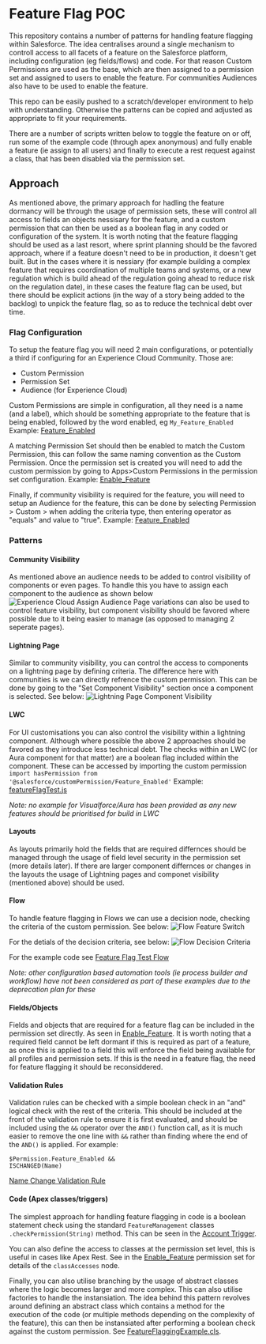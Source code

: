 # Feature Flag POC

This repository contains a number of patterns for handling feature flagging within Salesforce. The idea centralises around a single mechanism to controll access to all facets of a feature on the Salesforce platform, including configuration (eg fields/flows) and code. For that reason Custom Permissions are used as the base, which are then assigned to a permission set and assigned to users to enable the feature. For communities Audiences also have to be used to enable the feature.

This repo can be easily pushed to a scratch/developer environment to help with understanding. Otherwise the patterns can be copied and adjusted as appropriate to fit your requirements.

There are a number of scripts written below to toggle the feature on or off, run some of the example code (through apex anonymous) and fully enable a feature (ie assign to all users) and finally to execute a rest request against a class, that has been disabled via the permission set.

## Approach
As mentioned above, the primary approach for hadling the feature dormancy will be through the usage of permission sets, these will control all access to fields an objects nessisary for the feature, and a custom permission that can then be used as a boolean flag in any coded or configuration of the system.
It is worth noting that the feature flagging should be used as a last resort, where sprint planning should be the favored approach, where if a feature doesn't need to be in production, it doesn't get built. But in the cases where it is nessiary (for example building a complex feature that requires coordination of multiple teams and systems, or a new regulation which is build ahead of the regulation going ahead to reduce risk on the regulation date), in these cases the feature flag can be used, but there should be explicit actions (in the way of a story being added to the backlog) to unpick the feature flag, so as to reduce the technical debt over time.

### Flag Configuration
To setup the feature flag you will need 2 main configurations, or potentially a third if configuring for an Experience Cloud Community. Those are:
* Custom Permission
* Permission Set
* Audience (for Experience Cloud)

Custom Permissions are simple in configuration, all they need is a name (and a label), which should be something appropriate to the feature that is being enabled, followed by the word enabled, eg
`My_Feature_Enabled`
Example: [Feature_Enabled](force-app/main/default/customPermissions/Feature_Enabled.customPermission-meta.xml)

A matching Permission Set should then be enabled to match the Custom Permission, this can follow the same naming convention as the Custom Permission. Once the permission set is created you will need to add the custom permission by going to Apps>Custom Permissions in the permission set configuration.
Example: [Enable_Feature](force-app/main/default/permissionsets/Enable_Feature.permissionset-meta.xml)

Finally, if community visibility is required for the feature, you will need to setup an Audience for the feature, this can be done by selecting Permission > Custom > <your custom permission name> when adding the criteria type, then entering operator as "equals" and value to "true".
Example: [Feature_Enabled](force-app/main/default/audience/Feature_Enabled.audience-meta.xml)
### Patterns
#### Community Visibility
As mentioned above an audience needs to be added to control visibility of components or even pages. To handle this you have to assign each component to the audience as shown below
![Experience Cloud Assign Audience](images/Experience_Assign_Audience.png)
Page variations can also be used to control feature visibility, but component visibility should be favored where possible due to it being easier to manage (as opposed to managing 2 seperate pages).

#### Lightning Page
Similar to community visibility, you can control the access to components on a lightning page by defining criteria. The difference here with communities is we can directly refrence the custom permission. This can be done by going to the "Set Component Visibility" section once a component is selected. See below:
![Lightning Page Component Visibility](images/Lightning_Page_Component_Visibility.png)
#### LWC
For UI customisations you can also control the visibility within a lightning component. Although where possible the above 2 approaches should be favored as they introduce less technical debt. The checks within an LWC (or Aura component for that matter) are a boolean flag included within the component. These can be accessed by importing the custom permission
`import hasPermission from '@salesforce/customPermission/Feature_Enabled'`
Example: [featureFlagTest.js](force-app/main/default/lwc/featureFlagTest/featureFlagTest.js)

*Note: no example for Visualforce/Aura has been provided as any new features should be prioritised for build in LWC*
#### Layouts
As layouts primarily hold the fields that are required differnces should be managed through the usage of field level security in the permission set (more details later). If there are larger component differnces or changes in the layouts the usage of Lightning pages and componet visibility (mentioned above) should be used.
#### Flow
To handle feature flagging in Flows we can use a decision node, checking the criteria of the custom permission. See below:
![Flow Feature Switch](images/Flow_Feature_Switch.png)

For the detials of the decision criteria, see below:
![Flow Decision Criteria](images/Flow_Decision_Criteria.png)

For the example code see [Feature Flag Test Flow](force-app/main/default/flows/Feature_Flag_Test.flow-meta.xml)

*Note: other configuration based automation tools (ie process builder and workflow) have not been considered as part of these examples due to the deprecation plan for these*

#### Fields/Objects
Fields and objects that are required for a feature flag can be included in the permission set directly. As seen in [Enable_Feature](force-app/main/default/permissionsets/Enable_Feature.permissionset-meta.xml). It is worth noting that a required field cannot be left dormant if this is required as part of a feature, as once this is applied to a field this will enforce the field being available for all profiles and permission sets. If this is the need in a feature flag, the need for feature flagging it should be reconsiddered.

#### Validation Rules
Validation rules can be checked with a simple boolean check in an "and" logical check with the rest of the criteria. This should be included at the front of the validation rule to ensure it is first evaluated, and should be included using the `&&` operator over the `AND()` function call, as it is much easier to remove the one line with `&&` rather than finding where the end of the `AND()` is applied.
For example:

```
$Permission.Feature_Enabled &&
ISCHANGED(Name)
```
[Name Change Validation Rule](force-app/main/default/objects/Account/validationRules/Name_Change_with_Feature_Enabled.validationRule-meta.xml)

#### Code (Apex classes/triggers)
The simplest approach for handling feature flagging in code is a boolean statement check using the standard `FeatureManagement` classes `.checkPermission(String)` method. This can be seen in the [Account Trigger](force-app/main/default/triggers/AccountTrigger.trigger).

You can also define the access to classes at the permission set level, this is useful in cases like Apex Rest. See in the [Enable_Feature](force-app/main/default/permissionsets/Enable_Feature.permissionset-meta.xml) permission set for details of the `classAccesses` node.

Finally, you can also utilise branching by the usage of abstract classes where the logic becomes larger and more complex. This can also utilise factories to handle the instansiation. The idea behind this pattern revolves around defining an abstract class which contains a method for the execution of the code (or multiple methods depending on the complexity of the feature), this can then be instansiated after performing a boolean check against the custom permission. See [FeatureFlaggingExample.cls](force-app/main/default/classes/FeatureFlagExample.cls).
